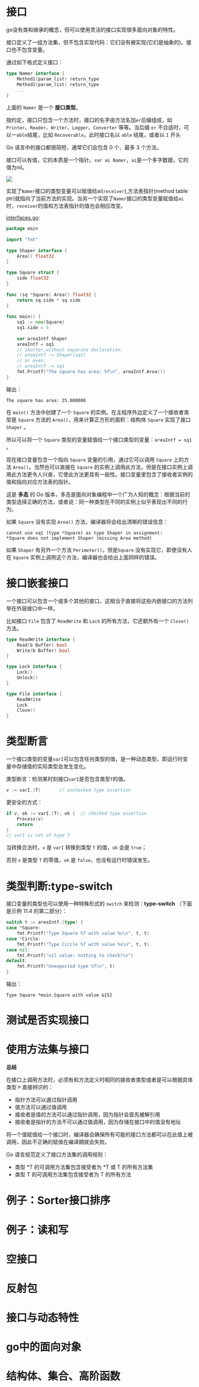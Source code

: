 # 接口
go没有类和继承的概念，但可以使用灵活的接口实现很多面向对象的特性。

接口定义了一组方法集，但不包含实现代码：它们没有被实现(它们是抽象的)。接口也不包含变量。

通过如下格式定义接口：

```go
type Namer interface {
    Method1(param_list) return_type
    Method2(param_list) return_type
    ...
}
```
上面的 `Namer` 是一个 **接口类型**。

按约定，接口只包含一个方法时，接口的名字由方法名加`er`后缀组成，如`Printer`、`Reader`、`Writer`、`Logger`、`Converter` 等等。当后缀 `er` 不合适时，可以一`able`结尾，比如 `Recoverable`，此时接口名以 `able` 结尾，或者以 `I` 开头

Go 语言中的接口都很简短，通常它们会包含 0 个、最多 3 个方法。

接口可以有值，它的本质是一个指针。`var ai Namer`，`ai`是一个多字数据，它的值为nil。

![](image/11.1_fig11.1.jpg)

实现了`Namer`接口的类型变量可以赋值给ai(`receiver`),方法表指针(method table ptr)就指向了当前方法的实现。当另一个实现了`Namer`接口的类型变量赋值给`ai`时，`receiver`的值和方法表指针的值也会相应改变。

[interfaces.go](examples/chapter_10/interfaces.go):

```go
package main
​
import "fmt"
​
type Shaper interface {
    Area() float32
}
​
type Square struct {
    side float32
}
​
func (sq *Square) Area() float32 {
    return sq.side * sq.side
}
​
func main() {
    sq1 := new(Square)
    sq1.side = 5
​
    var areaIntf Shaper
    areaIntf = sq1
    // shorter,without separate declaration:
    // areaIntf := Shaper(sq1)
    // or even:
    // areaIntf := sq1
    fmt.Printf("The square has area: %f\n", areaIntf.Area())
}
```
输出：
```
The square has area: 25.000000
```
在 `main()` 方法中创建了一个 `Square` 的实例。在主程序外边定义了一个接收者类型是 `Square` 方法的 `Area()`，用来计算正方形的面积：结构体 `Square` 实现了接口 `Shaper` 。

所以可以将一个 `Square` 类型的变量赋值给一个接口类型的变量：`areaIntf = sq1` 。

现在接口变量包含一个指向 `Square` 变量的引用，通过它可以调用 `Square` 上的方法 `Area()`。当然也可以直接在 `Square` 的实例上调用此方法，但是在接口实例上调用此方法更令人兴奋，它使此方法更具有一般性。接口变量里包含了接收者实例的值和指向对应方法表的指针。

这是 **多态** 的 Go 版本，多态是面向对象编程中一个广为人知的概念：根据当前的类型选择正确的方法，或者说：同一种类型在不同的实例上似乎表现出不同的行为。

如果 `Square` 没有实现 `Area()` 方法，编译器将会给出清晰的错误信息：

    cannot use sq1 (type *Square) as type Shaper in assignment:
    *Square does not implement Shaper (missing Area method)

如果 `Shaper` 有另外一个方法 `Perimeter()`，但是`Square` 没有实现它，即使没有人在 `Square` 实例上调用这个方法，编译器也会给出上面同样的错误。

# 接口嵌套接口
一个接口可以包含一个或多个其他的接口，这相当于直接将这些内嵌接口的方法列举在外层接口中一样。

比如接口 `File` 包含了 `ReadWrite` 和 `Lock` 的所有方法，它还额外有一个 `Close()` 方法。

```go
type ReadWrite interface {
    Read(b Buffer) bool
    Write(b Buffer) bool
}

type Lock interface {
    Lock()
    Unlock()
}

type File interface {
    ReadWrite
    Lock
    Close()
}
```

# 类型断言
一个接口类型的变量`varI`可以包含任何类型的值，是一种动态类型，即运行时变量中存储值的实际类型会发生变化。

类型断言：检测某时刻接口`varI`是否包含类型`T`的值。


```go
v := varI.(T)       // unchecked type assertion
```

更安全的方式：

```go
if v, ok := varI.(T); ok {  // checked type assertion
    Process(v)
    return
}
// varI is not of type T
```
当转换合法时，`v` 是 `varI` 转换到类型 `T` 的值，`ok` 会是 `true`；

否则 `v` 是类型 `T` 的零值，`ok` 是 `false`，也没有运行时错误发生。

# 类型判断:type-switch
接口变量的类型也可以使用一种特殊形式的 `switch` 来检测：**type-switch** （下面是示例 11.4 的第二部分）：

```go
switch t := areaIntf.(type) {
case *Square:
	fmt.Printf("Type Square %T with value %v\n", t, t)
case *Circle:
	fmt.Printf("Type Circle %T with value %v\n", t, t)
case nil:
	fmt.Printf("nil value: nothing to check?\n")
default:
	fmt.Printf("Unexpected type %T\n", t)
}
```

输出：

    Type Square *main.Square with value &{5}

# 测试是否实现接口

# 使用方法集与接口
**总结**

在接口上调用方法时，必须有和方法定义时相同的接收者类型或者是可以根据具体类型 `P` 直接辨识的：

- 指针方法可以通过指针调用
- 值方法可以通过值调用
- 接收者是值的方法可以通过指针调用，因为指针会首先被解引用
- 接收者是指针的方法不可以通过值调用，因为存储在接口中的值没有地址

将一个值赋值给一个接口时，编译器会确保所有可能的接口方法都可以在此值上被调用，因此不正确的赋值在编译期就会失败。

Go 语言规范定义了接口方法集的调用规则：

- 类型 *T 的可调用方法集包含接受者为 *T 或 T 的所有方法集
- 类型 T 的可调用方法集包含接受者为 T 的所有方法
# 例子：Sorter接口排序
# 例子：读和写
# 空接口
# 反射包
# 接口与动态特性
# go中的面向对象
# 结构体、集合、高阶函数